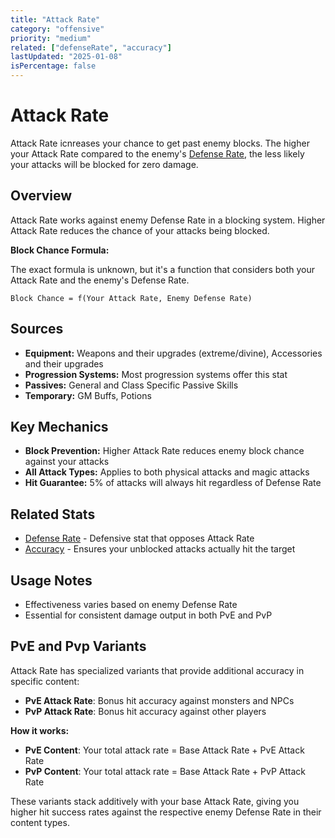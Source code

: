 ```yaml
---
title: "Attack Rate"
category: "offensive"
priority: "medium"
related: ["defenseRate", "accuracy"]
lastUpdated: "2025-01-08"
isPercentage: false
---
```


# Attack Rate

Attack Rate icnreases your chance to get past enemy blocks. The higher your Attack Rate compared to the enemy's [Defense Rate](/stats/defense-rate), the less likely your attacks will be blocked for zero damage.

## Overview

Attack Rate works against enemy Defense Rate in a blocking system. Higher Attack Rate reduces the chance of your attacks being blocked.

**Block Chance Formula:**

The exact formula is unknown, but it's a function that considers both your Attack Rate and the enemy's Defense Rate.

`Block Chance = f(Your Attack Rate, Enemy Defense Rate)`


## Sources

- **Equipment:** Weapons and their upgrades (extreme/divine), Accessories and their upgrades
- **Progression Systems:** Most progression systems offer this stat
- **Passives:** General and Class Specific Passive Skills
- **Temporary:** GM Buffs, Potions

## Key Mechanics

- **Block Prevention:** Higher Attack Rate reduces enemy block chance against your attacks
- **All Attack Types:** Applies to both physical attacks and magic attacks
- **Hit Guarantee:** 5% of attacks will always hit regardless of Defense Rate

## Related Stats

- [Defense Rate](/stats/defense-rate) - Defensive stat that opposes Attack Rate
- [Accuracy](/stats/accuracy) - Ensures your unblocked attacks actually hit the target

## Usage Notes

- Effectiveness varies based on enemy Defense Rate
- Essential for consistent damage output in both PvE and PvP

## PvE and Pvp Variants

Attack Rate has specialized variants that provide additional accuracy in specific content:

- **PvE Attack Rate**: Bonus hit accuracy against monsters and NPCs
- **PvP Attack Rate**: Bonus hit accuracy against other players

**How it works:**
- **PvE Content**: Your total attack rate = Base Attack Rate + PvE Attack Rate
- **PvP Content**: Your total attack rate = Base Attack Rate + PvP Attack Rate

These variants stack additively with your base Attack Rate, giving you higher hit success rates against the respective enemy Defense Rate in their content types.